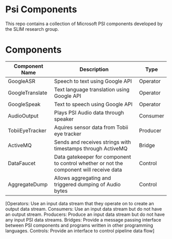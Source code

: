 ﻿# Psi Components
This repo contains a collection of Microsoft PSI components developed by the SLIM research group.

# Components
| Component Name  | Description                                                                             | Type     |
|-----------------|-----------------------------------------------------------------------------------------|----------|
| GoogleASR       | Speech to text using Google API                                                         | Operator |
| GoogleTranslate | Text language translation using Google API                                              | Operator |
| GoogleSpeak     | Text to speech using Google API                                                         | Operator |
| AudioOutput     | Plays PSI Audio data through speaker                                                    | Consumer |
| TobiiEyeTracker | Aquires sensor data from Tobii eye tracker                                              | Producer |
| ActiveMQ        | Sends and receives strings with timestamps through ActiveMQ                             | Bridge   |
| DataFaucet      | Data gatekeeper for component to control whether or not the component will receive data | Control  |
| AggregateDump   | Allows aggregating and triggered dumping of Audio bytes                                 | Control  |
[Operators: Use an input data stream that they operate on to create an output data stream. Consumers: Use an input data stream but do not have an output stream. Producers: Produce an input data stream but do not have any input PSI data streams. Bridges: Provide a message passing interface between PSI components and programs written in other programming languages. Controls: Provide an interface to control pipeline data flow]